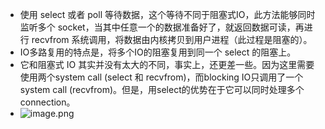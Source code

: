 - 使用 select 或者 poll 等待数据，这个等待不同于阻塞式IO，此方法能够同时监听多个 socket，当其中任意一个的数据准备好了，就返回数据可读，再进行 recvfrom 系统调用，将数据由内核拷贝到用户进程（此过程是阻塞的）。
- IO多路复用的特点是，将多个IO的阻塞复用到同一个 select 的阻塞上。
- 它和阻塞式 IO 其实并没有太大的不同，事实上，还更差一些。因为这里需要使用两个system call (select 和 recvfrom)，而blocking IO只调用了一个system call (recvfrom)。但是，用select的优势在于它可以同时处理多个connection。
- ![image.png](../assets/image_1689588568897_0.png)